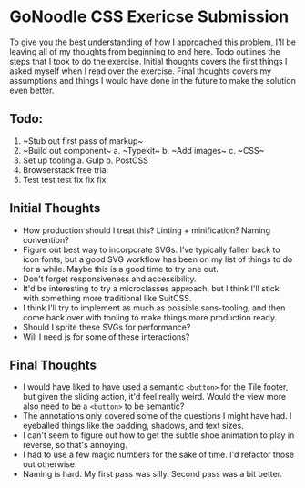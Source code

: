 # GoNoodle CSS Exericse Submission

To give you the best understanding of how I approached this problem, I'll be leaving all of my thoughts from beginning to end here. Todo outlines the steps that I took to do the exercise. Initial thoughts covers the first things I asked myself when I read over the exercise. Final thoughts covers my assumptions and things I would have done in the future to make the solution even better.

## Todo:
1. ~Stub out first pass of markup~
2. ~Build out component~
    a. ~Typekit~
    b. ~Add images~
    c. ~CSS~
3. Set up tooling
    a. Gulp
    b. PostCSS
4. Browserstack free trial
5. Test test test fix fix fix

## Initial Thoughts
* How production should I treat this? Linting + minification? Naming convention?
* Figure out best way to incorporate SVGs. I've typically fallen back to icon fonts, but a good SVG workflow has been on my list of things to do for a while. Maybe this is a good time to try one out.
* Don't forget responsiveness and accessibility.
* It'd be interesting to try a microclasses approach, but I think I'll stick with something more traditional like SuitCSS.
* I think I'll try to implement as much as possible sans-tooling, and then come back over with tooling to make things more production ready.
* Should I sprite these SVGs for performance?
* Will I need js for some of these interactions?

## Final Thoughts
* I would have liked to have used a semantic `<button>` for the Tile footer, but given the sliding action, it'd feel really weird. Would the view more also need to be a `<button>` to be semantic?
* The annotations only covered some of the questions I might have had. I eyeballed things like the padding, shadows, and text sizes.
* I can't seem to figure out how to get the subtle shoe animation to play in reverse, so that's annoying.
* I had to use a few magic numbers for the sake of time. I'd refactor those out otherwise.
* Naming is hard. My first pass was silly. Second pass was a bit better.